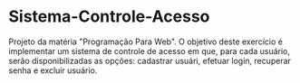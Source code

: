 # Sistema-Controle-Acesso
Projeto da matéria "Programação Para Web". O objetivo deste exercício é implementar um sistema de controle de acesso em que, para cada usuário, serão disponibilizadas as opções: cadastrar usuári, efetuar login, recuperar senha e excluir usuário. 

